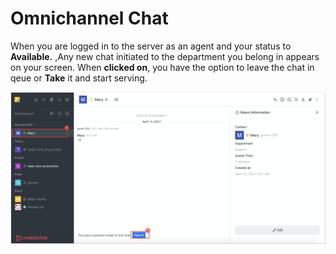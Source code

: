 # Omnichannel Chat

When you are logged in to the server as an agent and your status to **Available.** ,Any new chat initiated to the department you belong in appears on your screen. When **clicked on**, you have the option to leave the chat in qeue or **Take** it and start serving.

![Omnichannel take new conversation](<../../../../.gitbook/assets/Omnichannel take new conversation>)
